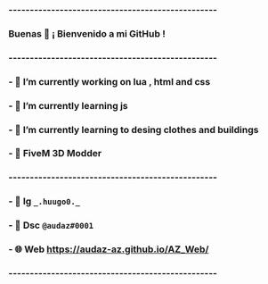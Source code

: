 ### -------------------------------------------------

### Buenas 👋 ¡ Bienvenido a mi GitHub !

### -------------------------------------------------

### - 🔭 I’m currently working on lua , html and css
### - 🌱 I’m currently learning js
### - 🌆 I’m currently learning to desing clothes and buildings
### - 🎃 FiveM 3D Modder 

### -------------------------------------------------

### - 📸  Ig ``_.huugo0._``
### - 📌  Dsc ``@audaz#0001 ``
### - 🌐  Web https://audaz-az.github.io/AZ_Web/

### -------------------------------------------------
